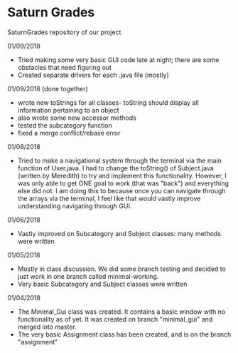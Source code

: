 # Saturn Grades
SaturnGrades repository of our project

01/09/2018
- Tried making some very basic GUI code late at night; there are some obstacles that need figuring out
- Created separate drivers for each .java file (mostly)

01/09/2018
(done together)
- wrote new toStrings for all classes- toString should display all information pertaining to an object
- also wrote some new accessor methods
- tested the subcategory function
- fixed a merge conflict/rebase error

01/08/2018
- Tried to make a navigational system through the terminal via the main function of User.java. I had to change the toString() of Subject.java (written by Meredith) to try and implement this functionality. However, I was only able to get ONE goal to work (that was "back") and everything else did not. I am doing this to because once you can navigate through the arrays via the terminal, I feel like that would vastly improve understanding navigating through GUI.

01/06/2018
- Vastly improved on Subcategory and Subject classes: many methods were written

01/05/2018
- Mostly in class discussion. We did some branch testing and decided to just work in one branch called minimal-working.
- Very basic Subcategory and Subject classes were written

01/04/2018
- The Minimal_Gui class was created. It contains a basic window with no functionality as of yet. It was created on branch "minimal_gui" and merged into master.
- The very basic Assignment class has been created, and is on the branch "assignment"




